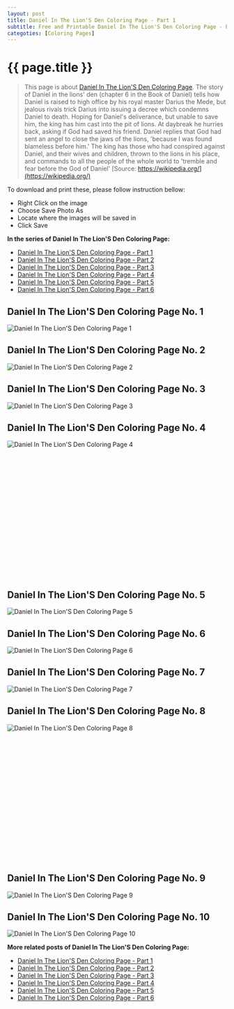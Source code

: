 ```yaml
---
layout: post
title: Daniel In The Lion'S Den Coloring Page - Part 1
subtitle: Free and Printable Daniel In The Lion'S Den Coloring Page - Part 1
categoties: [Coloring Pages]
---
```

{{ page.title }}
================
> This page is about [Daniel In The Lion'S Den Coloring Page](https://freecoloringpages.github.io/). The story of Daniel in the lions' den (chapter 6 in the Book of Daniel) tells how Daniel is raised to high office by his royal master Darius the Mede, but jealous rivals trick Darius into issuing a decree which condemns Daniel to death. Hoping for Daniel's deliverance, but unable to save him, the king has him cast into the pit of lions. At daybreak he hurries back, asking if God had saved his friend. Daniel replies that God had sent an angel to close the jaws of the lions, 'because I was found blameless before him.' The king has those who had conspired against Daniel, and their wives and children, thrown to the lions in his place, and commands to all the people of the whole world to 'tremble and fear before the God of Daniel' [Source: https://wikipedia.org/](https://wikipedia.org/)

To download and print these, please follow instruction bellow:
* Right Click on the image 
* Choose Save Photo As 
* Locate where the images will be saved in 
* Click Save

**In the series of Daniel In The Lion'S Den Coloring Page:**

* [Daniel In The Lion'S Den Coloring Page - Part 1](https://freecoloringpages.github.io/2017/12/04/Daniel-In-The-Lion'S-Den-Coloring-Page-part-1.html)
* [Daniel In The Lion'S Den Coloring Page - Part 2](https://freecoloringpages.github.io/2017/12/04/Daniel-In-The-Lion'S-Den-Coloring-Page-part-2.html)
* [Daniel In The Lion'S Den Coloring Page - Part 3](https://freecoloringpages.github.io/2017/12/04/Daniel-In-The-Lion'S-Den-Coloring-Page-part-3.html)
* [Daniel In The Lion'S Den Coloring Page - Part 4](https://freecoloringpages.github.io/2017/12/04/Daniel-In-The-Lion'S-Den-Coloring-Page-part-4.html)
* [Daniel In The Lion'S Den Coloring Page - Part 5](https://freecoloringpages.github.io/2017/12/04/Daniel-In-The-Lion'S-Den-Coloring-Page-part-5.html)
* [Daniel In The Lion'S Den Coloring Page - Part 6](https://freecoloringpages.github.io/2017/12/04/Daniel-In-The-Lion'S-Den-Coloring-Page-part-6.html)

## Daniel In The Lion'S Den Coloring Page No. 1
![Daniel In The Lion'S Den Coloring Page 1](https://freecoloringpages.github.io/img2/Daniel-In-The-Lion'S-Den-Coloring-Page%20(1).jpg "Daniel In The Lion'S Den Coloring Page 1")

## Daniel In The Lion'S Den Coloring Page No. 2
![Daniel In The Lion'S Den Coloring Page 2](https://freecoloringpages.github.io/img2/Daniel-In-The-Lion'S-Den-Coloring-Page%20(2).jpg "Daniel In The Lion'S Den Coloring Page 2")

## Daniel In The Lion'S Den Coloring Page No. 3
![Daniel In The Lion'S Den Coloring Page 3](https://freecoloringpages.github.io/img2/Daniel-In-The-Lion'S-Den-Coloring-Page%20(3).jpg "Daniel In The Lion'S Den Coloring Page 3")

## Daniel In The Lion'S Den Coloring Page No. 4
![Daniel In The Lion'S Den Coloring Page 4](https://freecoloringpages.github.io/img2/Daniel-In-The-Lion'S-Den-Coloring-Page%20(4).jpg "Daniel In The Lion'S Den Coloring Page 4")

<script async src="//pagead2.googlesyndication.com/pagead/js/adsbygoogle.js"></script><!-- Texxtonly --><ins class="adsbygoogle" style="display:inline-block;width:336px;height:280px" data-ad-client="ca-pub-6753140515841889" data-ad-slot="3207852233"></ins><script>(adsbygoogle = window.adsbygoogle || []).push({}); </script>

## Daniel In The Lion'S Den Coloring Page No. 5
![Daniel In The Lion'S Den Coloring Page 5](https://freecoloringpages.github.io/img2/Daniel-In-The-Lion'S-Den-Coloring-Page%20(5).jpg "Daniel In The Lion'S Den Coloring Page 5")

## Daniel In The Lion'S Den Coloring Page No. 6
![Daniel In The Lion'S Den Coloring Page 6](https://freecoloringpages.github.io/img2/Daniel-In-The-Lion'S-Den-Coloring-Page%20(6).jpg "Daniel In The Lion'S Den Coloring Page 6")

## Daniel In The Lion'S Den Coloring Page No. 7
![Daniel In The Lion'S Den Coloring Page 7](https://freecoloringpages.github.io/img2/Daniel-In-The-Lion'S-Den-Coloring-Page%20(7).jpg "Daniel In The Lion'S Den Coloring Page 7")

## Daniel In The Lion'S Den Coloring Page No. 8
![Daniel In The Lion'S Den Coloring Page 8](https://freecoloringpages.github.io/img2/Daniel-In-The-Lion'S-Den-Coloring-Page%20(8).jpg "Daniel In The Lion'S Den Coloring Page 8")

<script async src="//pagead2.googlesyndication.com/pagead/js/adsbygoogle.js"></script><!-- Texxtonly --><ins class="adsbygoogle" style="display:inline-block;width:336px;height:280px" data-ad-client="ca-pub-6753140515841889" data-ad-slot="3207852233"></ins><script>(adsbygoogle = window.adsbygoogle || []).push({}); </script>

## Daniel In The Lion'S Den Coloring Page No. 9
![Daniel In The Lion'S Den Coloring Page 9](https://freecoloringpages.github.io/img2/Daniel-In-The-Lion'S-Den-Coloring-Page%20(9).jpg "Daniel In The Lion'S Den Coloring Page 9")

## Daniel In The Lion'S Den Coloring Page No. 10
![Daniel In The Lion'S Den Coloring Page 10](https://freecoloringpages.github.io/img2/Daniel-In-The-Lion'S-Den-Coloring-Page%20(10).jpg "Daniel In The Lion'S Den Coloring Page 10")

**More related posts of Daniel In The Lion'S Den Coloring Page:**

* [Daniel In The Lion'S Den Coloring Page - Part 1](https://freecoloringpages.github.io/2017/12/04/Daniel-In-The-Lion'S-Den-Coloring-Page-part-1.html)
* [Daniel In The Lion'S Den Coloring Page - Part 2](https://freecoloringpages.github.io/2017/12/04/Daniel-In-The-Lion'S-Den-Coloring-Page-part-2.html)
* [Daniel In The Lion'S Den Coloring Page - Part 3](https://freecoloringpages.github.io/2017/12/04/Daniel-In-The-Lion'S-Den-Coloring-Page-part-3.html)
* [Daniel In The Lion'S Den Coloring Page - Part 4](https://freecoloringpages.github.io/2017/12/04/Daniel-In-The-Lion'S-Den-Coloring-Page-part-4.html)
* [Daniel In The Lion'S Den Coloring Page - Part 5](https://freecoloringpages.github.io/2017/12/04/Daniel-In-The-Lion'S-Den-Coloring-Page-part-5.html)
* [Daniel In The Lion'S Den Coloring Page - Part 6](https://freecoloringpages.github.io/2017/12/04/Daniel-In-The-Lion'S-Den-Coloring-Page-part-6.html)


